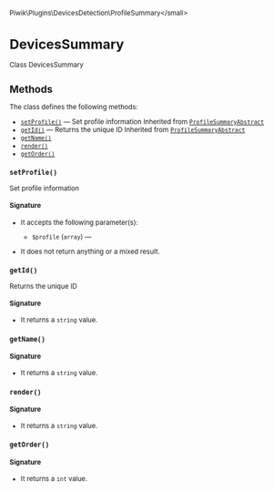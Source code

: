 <small>Piwik\Plugins\DevicesDetection\ProfileSummary\</small>

DevicesSummary
==============

Class DevicesSummary

Methods
-------

The class defines the following methods:

- [`setProfile()`](#setprofile) &mdash; Set profile information Inherited from [`ProfileSummaryAbstract`](../../../../Piwik/Plugins/Live/ProfileSummary/ProfileSummaryAbstract.md)
- [`getId()`](#getid) &mdash; Returns the unique ID Inherited from [`ProfileSummaryAbstract`](../../../../Piwik/Plugins/Live/ProfileSummary/ProfileSummaryAbstract.md)
- [`getName()`](#getname)
- [`render()`](#render)
- [`getOrder()`](#getorder)

<a name="setprofile" id="setprofile"></a>
<a name="setProfile" id="setProfile"></a>
### `setProfile()`

Set profile information

#### Signature

-  It accepts the following parameter(s):
    - `$profile` (`array`) &mdash;
      
- It does not return anything or a mixed result.

<a name="getid" id="getid"></a>
<a name="getId" id="getId"></a>
### `getId()`

Returns the unique ID

#### Signature

- It returns a `string` value.

<a name="getname" id="getname"></a>
<a name="getName" id="getName"></a>
### `getName()`

#### Signature

- It returns a `string` value.

<a name="render" id="render"></a>
<a name="render" id="render"></a>
### `render()`

#### Signature

- It returns a `string` value.

<a name="getorder" id="getorder"></a>
<a name="getOrder" id="getOrder"></a>
### `getOrder()`

#### Signature

- It returns a `int` value.

